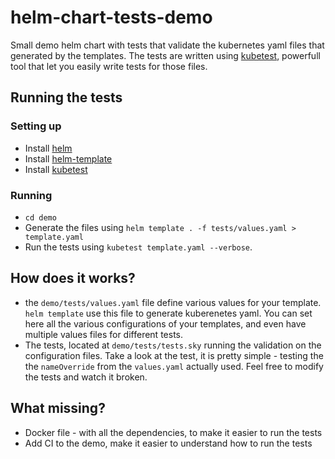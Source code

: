 # helm-chart-tests-demo
Small demo helm chart with tests that validate the kubernetes yaml files that generated by the templates. 
The tests are written using [kubetest](https://github.com/garethr/kubetest), powerfull tool that let you easily write tests for those files.

## Running the tests
### Setting up
* Install [helm](https://github.com/kubernetes/helm/blob/master/docs/install.md)
* Install [helm-template](https://github.com/technosophos/helm-template)
* Install [kubetest](https://github.com/garethr/kubetest)

### Running
* `cd demo`
* Generate the files using `helm template . -f tests/values.yaml > template.yaml`
* Run the tests using `kubetest template.yaml --verbose`. 

## How does it works?
* the `demo/tests/values.yaml` file define various values for your template. 
`helm template` use this file to generate kuberenetes yaml. 
You can set here all the various configurations of your templates, and even have multiple values files for different tests.
* The tests, located at `demo/tests/tests.sky` running the validation on the configuration files.
Take a look at the test, it is pretty simple - testing the the `nameOverride` from the `values.yaml` actually used. Feel free to modify the tests and watch it broken.

## What missing?
* Docker file - with all the dependencies, to make it easier to run the tests
* Add CI to the demo, make it easier to understand how to run the tests
